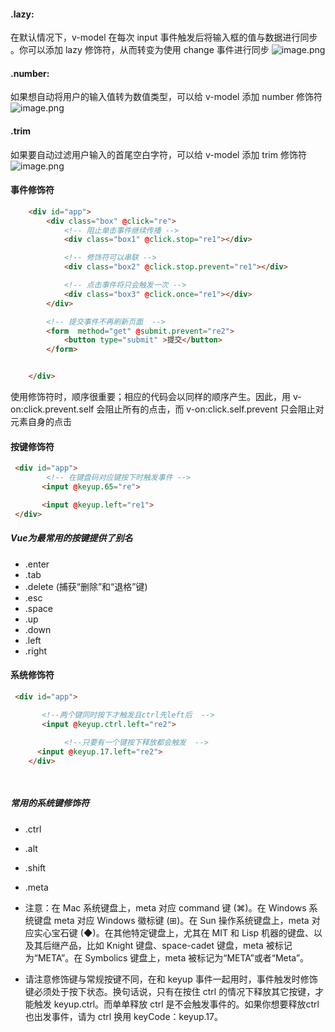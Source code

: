 #### .lazy:
在默认情况下，v-model 在每次 input 事件触发后将输入框的值与数据进行同步 。你可以添加 lazy 修饰符，从而转变为使用 change 事件进行同步
![image.png](https://cdn.nlark.com/yuque/0/2020/png/665058/1577977652262-c2c30833-2b12-4610-81e7-b51f2ec80ac6.png#align=left&display=inline&height=26&name=image.png&originHeight=52&originWidth=429&size=5035&status=done&style=none&width=214.5)

#### .number:
如果想自动将用户的输入值转为数值类型，可以给 v-model 添加 number 修饰符
![image.png](https://cdn.nlark.com/yuque/0/2020/png/665058/1577978054125-2caba62d-812a-4874-b724-21e9929f0679.png#align=left&display=inline&height=33&name=image.png&originHeight=66&originWidth=484&size=13391&status=done&style=none&width=242)

#### .trim
如果要自动过滤用户输入的首尾空白字符，可以给 v-model 添加 trim 修饰符
![image.png](https://cdn.nlark.com/yuque/0/2020/png/665058/1577981819428-f933a5c0-d41f-41fc-88d9-9e31d9fbb308.png#align=left&display=inline&height=28&name=image.png&originHeight=55&originWidth=432&size=4969&status=done&style=none&width=216)


#### 事件修饰符

```html
    <div id="app">
        <div class="box" @click="re">
            <!-- 阻止单击事件继续传播 -->
            <div class="box1" @click.stop="re1"></div>

            <!-- 修饰符可以串联 -->
            <div class="box2" @click.stop.prevent="re1"></div>

            <!-- 点击事件将只会触发一次 -->
            <div class="box3" @click.once="re1"></div>
        </div>

        <!-- 提交事件不再刷新页面  -->
        <form  method="get" @submit.prevent="re2">
            <button type="submit" >提交</button>
        </form>


    </div>

```
使用修饰符时，顺序很重要；相应的代码会以同样的顺序产生。因此，用 v-on:click.prevent.self 会阻止所有的点击，而 v-on:click.self.prevent 只会阻止对元素自身的点击

#### 按键修饰符

```html
 <div id="app">
        <!-- 在键盘码对应键按下时触发事件 -->
       <input @keyup.65="re">

       <input @keyup.left="re1">
 </div>

```
##### Vue为最常用的按键提供了别名

  - .enter
  - .tab
  - .delete (捕获“删除”和“退格”键)
  - .esc
  - .space
  - .up
  - .down
  - .left
  - .right

#### 系统修饰符

```html
 <div id="app">

       <!--两个键同时按下才触发且ctrl先left后  -->
       <input @keyup.ctrl.left="re2">
   
			<!--只要有一个键按下释放都会触发  -->
      <input @keyup.17.left="re2">
    </div>

    
```
##### 常用的系统键修饰符

  - .ctrl
  - .alt
  - .shift
  - .meta
- 注意：在 Mac 系统键盘上，meta 对应 command 键 (⌘)。在 Windows 系统键盘 meta 对应 Windows 徽标键 (⊞)。在 Sun 操作系统键盘上，meta 对应实心宝石键 (◆)。在其他特定键盘上，尤其在 MIT 和 Lisp 机器的键盘、以及其后继产品，比如 Knight 键盘、space-cadet 键盘，meta 被标记为“META”。在 Symbolics 键盘上，meta 被标记为“META”或者“Meta”。

- 请注意修饰键与常规按键不同，在和 keyup 事件一起用时，事件触发时修饰键必须处于按下状态。换句话说，只有在按住 ctrl 的情况下释放其它按键，才能触发 keyup.ctrl。而单单释放 ctrl 是不会触发事件的。如果你想要释放ctrl也出发事件，请为 ctrl 换用 keyCode：keyup.17。
